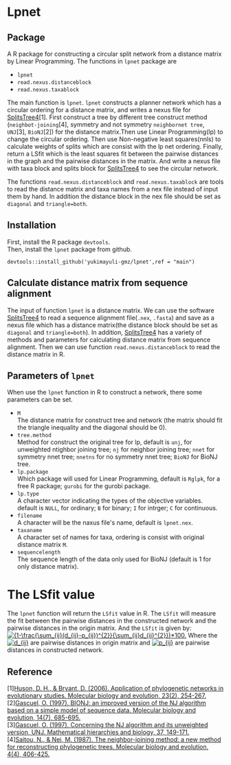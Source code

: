 # Lpnet

## Package

A R package for constructing a circular split network from a distance matrix by Linear Programming. The functions in `lpnet` package are<br>
* `lpnet`<br>
* `read.nexus.distanceblock`<br>
* `read.nexus.taxablock`<br>

The main function is `lpnet`. `lpnet` constructs a planner network which has a circular ordering for a distance matrix, and writes a nexus file for [SplitsTree4](https://uni-tuebingen.de/fakultaeten/mathematisch-naturwissenschaftliche-fakultaet/fachbereiche/informatik/lehrstuehle/algorithms-in-bioinformatics/software/splitstree/)[1]. First construct a tree by different tree construct method (`neighbot-joining`[4], symmetry and not symmetry `neighbornet tree`, `UNJ`[3], `BioNJ`[2]) for the distance matrix.Then use Linear Programming(lp) to change the circular ordering. Then use Non-negative least squares(nnls) to calculate weights of splits which are consist with the lp net ordering. Finally, return a LSfit which is the least squares fit between the pairwise distances in the graph and the pairwise distances in the matrix. And write a nexus file with taxa block and splits block for [SplitsTree4](https://uni-tuebingen.de/fakultaeten/mathematisch-naturwissenschaftliche-fakultaet/fachbereiche/informatik/lehrstuehle/algorithms-in-bioinformatics/software/splitstree/) to see the circular network.<br>

The functions `read.nexus.distanceblock` and `read.nexus.taxablock` are tools to read the distance matrix and taxa names from a nex file instead of input them by hand. In addition the distance block in the nex file should be set as `diagonal` and `triangle=both`.

## Installation

First, install the R package `devtools`.<br>
Then, install the `lpnet` package from github.<br>

    devtools::install_github('yukimayuli-gmz/lpnet',ref = "main")

## Calculate distance matrix from sequence alignment

The input of function `lpnet` is a distance matrix. We can use the software [SplitsTree4](https://uni-tuebingen.de/fakultaeten/mathematisch-naturwissenschaftliche-fakultaet/fachbereiche/informatik/lehrstuehle/algorithms-in-bioinformatics/software/splitstree/) to read a sequence alignment file(`.nex`, `.fasta`) and save as a nexus file which has a distance matrix(the distance block should be set as `diagonal` and `triangle=both`). In addition, [SplitsTree4](https://uni-tuebingen.de/fakultaeten/mathematisch-naturwissenschaftliche-fakultaet/fachbereiche/informatik/lehrstuehle/algorithms-in-bioinformatics/software/splitstree/) has a variety of methods and parameters for calculating distance matrix from sequence alignment. Then we can use function `read.nexus.distanceblock` to read the distance matrix in R.

## Parameters of `lpnet`

When use the `lpnet` function in R to construct a network, there some parameters can be set.<br>
* `M`<br>
The distance matrix for construct tree and network (the matrix should fit the triangle inequality and the diagonal should be 0).<br>
* `tree.method`<br>
Method for construct the original tree for lp, default is `unj`, for unweighted ntighbor joining tree; `nj` for neighbor joining tree; `nnet` for symmetry nnet tree; `nnetns` for no symmetry nnet tree; `BioNJ` for BioNJ tree.<br>
* `lp.package`<br>
Which package will used for Linear Programming, default is `Rglpk`, for a free R package; `gurobi` for the gurobi package.<br>
* `lp.type`<br>
A character vector indicating the types of the objective variables. default is `NULL`, for ordinary; `B` for binary; `I` for intrger; `C` for continuous.<br>
* `filename`<br>
A character will be the naxus file's name, default is `lpnet.nex`.<br>
* `taxaname`<br>
A character set of names for taxa, ordering is consist with original distance matrix `M`.<br>
* `sequencelength`<br>
The sequence length of the data only used for BioNJ (default is 1 for only distance matrix).<br>

# The LSfit value

The `lpnet` function will return the `LSfit` value in R. The `LSfit` will measure the fit between the pairwise distances in the constructed network and the pairwise distances in the origin matrix. And the `LSfit` is given by:<br>
<a href="https://www.codecogs.com/eqnedit.php?latex=(1-\frac{\sum_{ij}(d_{ij}-p_{ij})^{2}}{\sum_{ij}d_{ij}^{2}})*100." target="_blank"><img src="https://latex.codecogs.com/gif.latex?(1-\frac{\sum_{ij}(d_{ij}-p_{ij})^{2}}{\sum_{ij}d_{ij}^{2}})*100." title="(1-\frac{\sum_{ij}(d_{ij}-p_{ij})^{2}}{\sum_{ij}d_{ij}^{2}})*100." /></a>
Where the <a href="https://www.codecogs.com/eqnedit.php?latex=d_{ij}" target="_blank"><img src="https://latex.codecogs.com/gif.latex?d_{ij}" title="d_{ij}" /></a> are pairwise distances in origin matrix and <a href="https://www.codecogs.com/eqnedit.php?latex=p_{ij}" target="_blank"><img src="https://latex.codecogs.com/gif.latex?p_{ij}" title="p_{ij}" /></a> are pairwise distances in constructed network.

## Reference

[1][Huson, D. H., & Bryant, D. (2006). Application of phylogenetic networks in evolutionary studies. Molecular biology and evolution, 23(2), 254-267.](https://academic.oup.com/mbe/article/23/2/254/1118872)<br>
[2][Gascuel, O. (1997). BIONJ: an improved version of the NJ algorithm based on a simple model of sequence data. Molecular biology and evolution, 14(7), 685-695.](https://academic.oup.com/mbe/article-abstract/14/7/685/1119804)<br>
[3][Gascuel, O. (1997). Concerning the NJ algorithm and its unweighted version, UNJ. Mathematical hierarchies and biology, 37, 149-171.](https://books.google.com/books?hl=zh-CN&lr=&id=stL67JmcWSkC&oi=fnd&pg=PA149&dq=Concerning+the+NJ+algorithm+and+its+unweighted+version,+UNJ&ots=WVM_Ligot1&sig=QaVyXPWnIs6R2090OTsmO41duBQ)<br>
[4][Saitou, N., & Nei, M. (1987). The neighbor-joining method: a new method for reconstructing phylogenetic trees. Molecular biology and evolution, 4(4), 406-425.](https://academic.oup.com/mbe/article-abstract/4/4/406/1029664)
